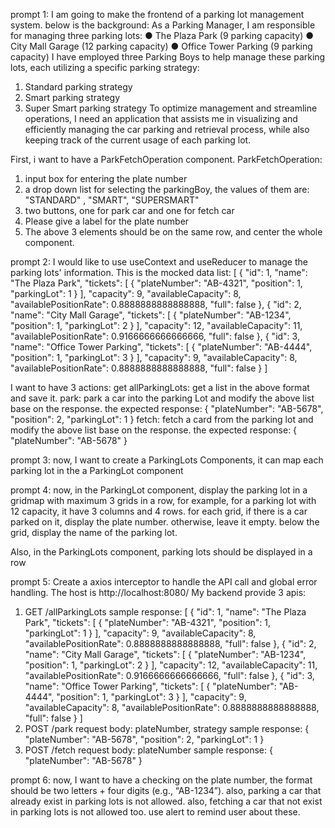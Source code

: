 prompt 1:
I am going to make the frontend of a parking lot management system. below is the background:
As a Parking Manager, I am responsible for managing three parking lots:
● The Plaza Park (9 parking capacity)
● City Mall Garage (12 parking capacity)
● Office Tower Parking (9 parking capacity)
I have employed three Parking Boys to help manage these parking lots, each utilizing a specific parking strategy:
1. Standard parking strategy
2. Smart parking strategy
3. Super Smart parking strategy
To optimize management and streamline operations, I need an application that assists me in visualizing and efficiently managing 
the car parking and retrieval process, while also keeping track of the current usage of each parking lot.

First, i want to have a ParkFetchOperation component.
ParkFetchOperation:
1. input box for entering the plate number
2. a drop down list for selecting the parkingBoy, the values of them are:
"STANDARD" , "SMART", "SUPERSMART"
3. two buttons, one for park car and one for fetch car
4. Please give a label for the plate number
5. The above 3 elements should be on the same row, and center the whole component.

prompt 2:
I would like to use useContext and useReducer to manage the parking lots' information. 
This is the mocked data list: [ { "id": 1, "name": "The Plaza Park", "tickets": [ { "plateNumber": "AB-4321", "position": 1, "parkingLot": 1 } ], "capacity": 9, "availableCapacity": 8, "availablePositionRate": 0.8888888888888888, "full": false }, { "id": 2, "name": "City Mall Garage", "tickets": [ { "plateNumber": "AB-1234", "position": 1, "parkingLot": 2 } ], "capacity": 12, "availableCapacity": 11, "availablePositionRate": 0.9166666666666666, "full": false }, { "id": 3, "name": "Office Tower Parking", "tickets": [ { "plateNumber": "AB-4444", "position": 1, "parkingLot": 3 } ], "capacity": 9, "availableCapacity": 8, "availablePositionRate": 0.8888888888888888, "full": false } ] 

I want to have 3 actions: 
get allParkingLots: get a list in the above format and save it. 
park: park a car into the parking Lot and modify the above list base on the response. the expected response: { "plateNumber": "AB-5678", "position": 2, "parkingLot": 1 } 
fetch: fetch a card from the parking lot and modify the above list base on the response. the expected response: { "plateNumber": "AB-5678" }

prompt 3:
now, I want to create a ParkingLots Components, it can map each parking lot in the a ParkingLot component

prompt 4:
now, in the ParkingLot component, display the parking lot in a gridmap with maximum 3 grids in a row, for example, for a parking lot with 12 capacity, it have 3 columns and 4 rows.
for each grid, if there is a car parked on it, display the plate number. otherwise, leave it empty.
below the grid, display the name of the parking lot. 

Also, in the ParkingLots component, parking lots should be displayed in a row

prompt 5:
Create a axios interceptor to handle the API call and global error handling.
The host is http://localhost:8080/
My backend provide 3 apis:
1. GET /allParkingLots 
    sample response:
    [ { "id": 1, "name": "The Plaza Park", "tickets": [ { "plateNumber": "AB-4321", "position": 1, "parkingLot": 1 } ], "capacity": 9, "availableCapacity": 8, "availablePositionRate": 0.8888888888888888, "full": false }, { "id": 2, "name": "City Mall Garage", "tickets": [ { "plateNumber": "AB-1234", "position": 1, "parkingLot": 2 } ], "capacity": 12, "availableCapacity": 11, "availablePositionRate": 0.9166666666666666, "full": false }, { "id": 3, "name": "Office Tower Parking", "tickets": [ { "plateNumber": "AB-4444", "position": 1, "parkingLot": 3 } ], "capacity": 9, "availableCapacity": 8, "availablePositionRate": 0.8888888888888888, "full": false } ]
2. POST /park 
    request body: plateNumber, strategy
    sample response: { "plateNumber": "AB-5678", "position": 2, "parkingLot": 1 } 
3. POST /fetch 
    request body: plateNumber
    sample response: { "plateNumber": "AB-5678" }

prompt 6:
now, I want to have a checking on the plate number, the format should be two letters + four digits (e.g., “AB-1234”). also, parking a car that already exist in parking lots is not allowed. also, fetching a car that not exist in parking lots is not allowed too. use alert to remind user about these.